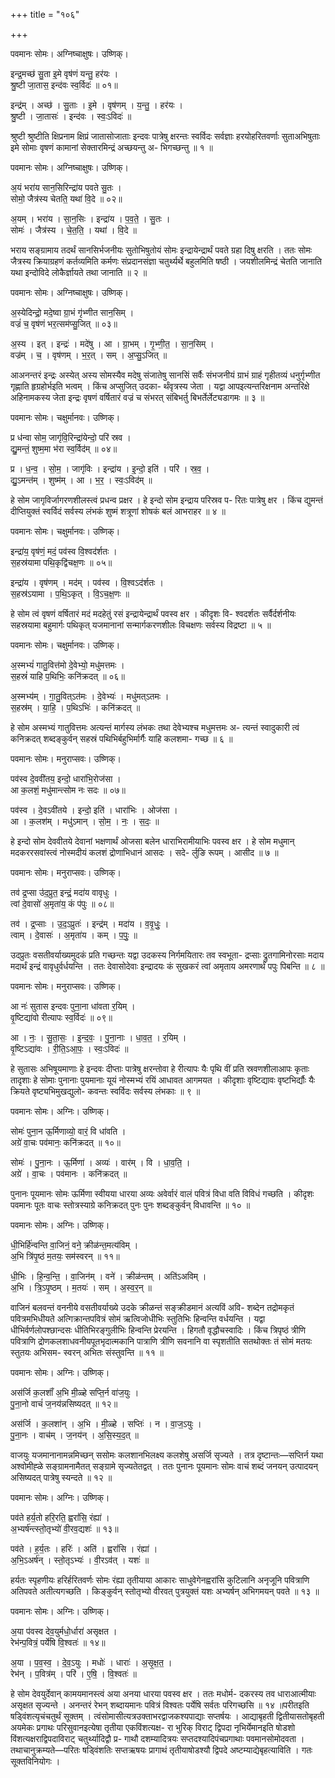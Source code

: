 +++
title = "१०६"

+++


पवमानः सोमः। अग्निष्चाक्षुषः। उष्णिक्।

इन्द्र॒मच्छ॑ सु॒ता इ॒मे वृष॑णं यन्तु॒ हर॑यः ।  
श्रु॒ष्टी जा॒तास॒ इन्द॑वः स्व॒र्विदः॑ ॥ ०१॥

इन्द्र॑म् । अच्छ॑ । सु॒ताः । इ॒मे । वृष॑णम् । य॒न्तु॒ । हर॑यः ।  
श्रु॒ष्टी । जा॒तासः॑ । इन्द॑वः । स्वः॒ऽविदः॑ ॥

श्रुष्टी श्रुष्टीति क्षिप्रनाम क्षिप्रं जातासोजाताः इन्दवः पात्रेषु क्षरन्तः स्वर्विदः सर्वज्ञाः हरयोहरितवर्णाः सुताअभिषुताः इमे सोमाः वृषणं कामानां सेक्तारमिन्द्रं अच्छयन्तु अ- भिगच्छन्तु ॥ १ ॥

पवमानः सोमः। अग्निष्चाक्षुषः। उष्णिक्।

अ॒यं भरा॑य सान॒सिरिन्द्रा॑य पवते सु॒तः ।  
सोमो॒ जैत्र॑स्य चेतति॒ यथा॑ वि॒दे ॥ ०२॥

अ॒यम् । भरा॑य । सा॒न॒सिः । इन्द्रा॑य । प॒व॒ते॒ । सु॒तः ।  
सोमः॑ । जैत्र॑स्य । चे॒त॒ति॒ । यथा॑ । वि॒दे ॥

भराय सङ्ग्रामाय तदर्थं सानसिर्भजनीयः सुतोभिषुतोयं सोमः इन्द्रायेन्द्रार्थं पवते ग्रहा दिषु क्षरति । ततः सोमः जैत्रस्य क्रियाग्रहणं कर्तव्यमिति कर्मणः संप्रदानसंज्ञा चतुर्थ्यर्थे बहुलमिति षष्ठी । जयशीलमिन्द्रं चेतति जानाति यथा इन्दोविदे लोकैर्ज्ञायते तथा जानाति ॥ २ ॥

पवमानः सोमः। अग्निष्चाक्षुषः। उष्णिक्।

अ॒स्येदिन्द्रो॒ मदे॒ष्वा ग्रा॒भं गृ॑भ्णीत सान॒सिम् ।  
वज्रं॑ च॒ वृष॑णं भर॒त्सम॑प्सु॒जित् ॥ ०३॥

अ॒स्य । इत् । इन्द्रः॑ । मदे॑षु । आ । ग्रा॒भम् । गृ॒भ्णी॒त॒ । सा॒न॒सिम् ।  
वज्र॑म् । च॒ । वृष॑णम् । भ॒र॒त् । सम् । अ॒प्सु॒ऽजित् ॥

आअनन्तरं इन्द्रः अस्येत् अस्य सोमस्यैव मदेषु संजातेषु सानसिं सर्वैः संभजनीयं ग्राभं ग्राहं गृहीतव्यं धनुर्गृभ्णीत गृह्णाति हृग्रहोर्भइति भत्वम् । किंच अप्सुजित् उदका- र्थंवृत्रस्य जेता । यद्वा आपइत्यन्तरिक्षनाम अन्तरिक्षे अहिनामकस्य जेता इन्द्रः वृषणं वर्षितारं वज्रं च संभरत् संबिभर्तु बिभर्तेर्लेट्यडागमः ॥ ३ ॥

पवमानः सोमः। चक्षुर्मानवः। उष्णिक्।

प्र ध॑न्वा सोम॒ जागृ॑वि॒रिन्द्रा॑येन्दो॒ परि॑ स्रव ।  
द्यु॒मन्तं॒ शुष्म॒मा भ॑रा स्व॒र्विद॑म् ॥ ०४॥

प्र । ध॒न्व॒ । सो॒म॒ । जागृ॑विः । इन्द्रा॑य । इ॒न्दो॒ इति॑ । परि॑ । स्र॒व॒ ।  
द्यु॒ऽमन्त॑म् । शुष्म॑म् । आ । भ॒र॒ । स्वः॒ऽविद॑म् ॥

हे सोम जागृविर्जागरणशीलस्त्वं प्रधन्व प्रक्षर । हे इन्दो सोम इन्द्राय परिस्रव प- रितः पात्रेषु क्षर । किंच द्युमन्तं दीप्तियुक्तं स्वर्विदं सर्वस्य लंभकं शुष्मं शत्रूणां शोषकं बलं आभराहर ॥ ४ ॥

पवमानः सोमः। चक्षुर्मानवः। उष्णिक्।

इन्द्रा॑य॒ वृष॑णं॒ मदं॒ पव॑स्व वि॒श्वद॑र्शतः ।  
स॒हस्र॑यामा पथि॒कृद्वि॑चक्ष॒णः ॥ ०५॥

इन्द्रा॑य । वृष॑णम् । मद॑म् । पव॑स्व । वि॒श्वऽद॑र्शतः ।  
स॒हस्र॑ऽयामा । प॒थि॒ऽकृत् । वि॒ऽच॒क्ष॒णः ॥

हे सोम त्वं वृषणं वर्षितारं मदं मदहेतुं रसं इन्द्रायेन्द्रार्थं पवस्व क्षर । कीदृशः वि- श्वदर्शतः सर्वैर्दर्शनीयः सहस्रयामा बहुमार्गः पथिकृत् यजमानानां सन्मार्गकरणशीलः विचक्षणः सर्वस्य विद्रष्टा ॥ ५ ॥

पवमानः सोमः। चक्षुर्मानवः। उष्णिक्।

अ॒स्मभ्यं॑ गातु॒वित्त॑मो दे॒वेभ्यो॒ मधु॑मत्तमः ।  
स॒हस्रं॑ याहि प॒थिभिः॒ कनि॑क्रदत् ॥ ०६॥

अ॒स्मभ्य॑म् । गा॒तु॒वित्ऽत॑मः । दे॒वेभ्यः॑ । मधु॑मत्ऽतमः ।  
स॒हस्र॑म् । या॒हि॒ । प॒थिऽभिः॑ । कनि॑क्रदत् ॥

हे सोम अस्मभ्यं गातुवित्तमः अत्यन्तं मार्गस्य लंभकः तथा देवेभ्यश्च मधुमत्तमः अ- त्यन्तं स्वादुकारी त्वं कनिक्रदत् शब्दङ्कुर्वन् सहस्रं पथिभिर्बहुभिर्मार्गैः याहि कलशमा- गच्छ ॥ ६ ॥

पवमानः सोमः। मनुराप्सवः। उष्णिक्।

पव॑स्व दे॒ववी॑तय॒ इन्दो॒ धारा॑भि॒रोज॑सा ।  
आ क॒लशं॒ मधु॑मान्त्सोम नः सदः ॥ ०७॥

पव॑स्व । दे॒वऽवी॑तये । इन्दो॒ इति॑ । धारा॑भिः । ओज॑सा ।  
आ । क॒लश॑म् । मधु॑ऽमान् । सो॒म॒ । नः॒ । स॒दः॒ ॥

हे इन्दो सोम देववीतये देवानां भक्षणार्थं ओजसा बलेन धाराभिरामीयाभिः पवस्व क्षर । हे सोम मधुमान् मदकररसवांस्त्वं नोस्मदीयं कलशं द्रोणाभिधानं आसदः । सदे- र्लुङि रूपम् । आसीद ॥ ७ ॥

पवमानः सोमः। मनुराप्सवः। उष्णिक्।

तव॑ द्र॒प्सा उ॑द॒प्रुत॒ इन्द्रं॒ मदा॑य वावृधुः ।  
त्वां दे॒वासो॑ अ॒मृता॑य॒ कं प॑पुः ॥ ०८॥

तव॑ । द्र॒प्साः । उ॒द॒ऽप्रुतः॑ । इन्द्र॑म् । मदा॑य । व॒वृ॒धुः॒ ।  
त्वाम् । दे॒वासः॑ । अ॒मृता॑य । कम् । प॒पुः॒ ॥

उदप्रुतः वसतीवर्याख्यमुदकं प्रति गच्छन्तः यद्वा उदकस्य निर्गमयितारः तव स्वभूता- द्रप्साः द्रुतगामिनोरसाः मदाय मदार्थं इन्द्रं वावृधुर्वर्धयन्ति । ततः देवासोदेवाः इन्द्रादयः कं सुखकरं त्वां अमृताय अमरणार्थं पपुः पिबन्ति ॥ ८ ॥

पवमानः सोमः। मनुराप्सवः। उष्णिक्।

आ नः॑ सुतास इन्दवः पुना॒ना धा॑वता र॒यिम् ।  
वृ॒ष्टिद्या॑वो रीत्यापः स्व॒र्विदः॑ ॥ ०९॥

आ । नः॒ । सु॒ता॒सः॒ । इ॒न्द॒वः॒ । पु॒ना॒नाः । धा॒व॒त॒ । र॒यिम् ।  
वृ॒ष्टिऽद्या॑वः । री॒ति॒ऽआ॒पः॒ । स्वः॒ऽविदः॑ ॥

हे सुतासः अभिषूयमाणाः हे इन्दवः दीप्ताः पात्रेषु क्षरन्तोवा हे रीत्यापः यैः पृथि वीं प्रति स्रवणशीलाआपः कृताः तादृशाः हे सोमाः पुनानाः पुयमानाः यूयं नोस्मभ्यं रयिं आधावत आगमयत । कीदृशाः वृष्टिद्यावः वृष्टभिर्द्यौः यैः क्रियते वृष्ट्यभिमुखद्युलो- कवन्तः स्वर्विदः सर्वस्य लंभकाः ॥ ९ ॥

पवमानः सोमः। अग्निः। उष्णिक्।

सोमः॑ पुना॒न ऊ॒र्मिणाव्यो॒ वारं॒ वि धा॑वति ।  
अग्रे॑ वा॒चः पव॑मानः॒ कनि॑क्रदत् ॥ १०॥

सोमः॑ । पु॒ना॒नः । ऊ॒र्मिणा॑ । अव्यः॑ । वार॑म् । वि । धा॒व॒ति॒ ।  
अग्रे॑ । वा॒चः । पव॑मानः । कनि॑क्रदत् ॥

पुनानः पूयमानः सोमः ऊर्मिणा स्वीयया धारया अव्यः अवेर्वारं वालं पवित्रं विधा वति विविधं गच्छति । कीदृशः पवमानः पूतः वाचः स्तोत्रस्याग्रे कनिक्रदत् पुनः पुनः शब्दङ्कुर्वन् विधावन्ति ॥ १० ॥

पवमानः सोमः। अग्निः। उष्णिक्।

धी॒भिर्हि॑न्वन्ति वा॒जिनं॒ वने॒ क्रीळ॑न्त॒मत्य॑विम् ।  
अ॒भि त्रि॑पृ॒ष्ठं म॒तयः॒ सम॑स्वरन् ॥ ११॥

धी॒भिः । हि॒न्व॒न्ति॒ । वा॒जिन॑म् । वने॑ । क्रीळ॑न्तम् । अति॑ऽअविम् ।  
अ॒भि । त्रि॒ऽपृ॒ष्ठम् । म॒तयः॑ । सम् । अ॒स्व॒र॒न् ॥

वाजिनं बलवन्तं वननीये वसतीवर्याख्ये उदके क्रीळन्तं सङ्क्रीडमानं अत्यविं अवि- शब्देन तद्रोमकृतं पवित्रमभिधीयते अत्गिक्रान्तपवित्रं सोमं ऋत्विजोधीभिः स्तुतिभिः हिन्वन्ति वर्धयन्ति । यद्वा धीभिर्वर्णलोपश्छान्दसः धीतिभिरङ्गुलीभिः हिन्वन्ति प्रेरयन्ति । हिगतौ वृद्धौचस्वादिः । किंच त्रिपृष्ठं त्रीणि पवित्राणि द्रोणकलशाधवनीयपूतभृदात्मकानि पात्राणि त्रीणि सवनानि वा स्पृशतीति सतथोक्तः तं सोमं मतयः स्तुतयः अभिसम- स्वरन् अभितः संस्तुवन्ति ॥ ११ ॥

पवमानः सोमः। अग्निः। उष्णिक्।

अस॑र्जि क॒लशाँ॑ अ॒भि मी॒ळ्हे सप्ति॒र्न वा॑ज॒युः ।  
पु॒ना॒नो वाचं॑ ज॒नय॑न्नसिष्यदत् ॥ १२॥

अस॑र्जि । क॒लशा॑न् । अ॒भि । मी॒ळ्हे । सप्तिः॑ । न । वा॒ज॒ऽयुः ।  
पु॒ना॒नः । वाच॑म् । ज॒नय॑न् । अ॒सि॒स्य॒द॒त् ॥

वाजयुः यजमानानामन्नमिच्छन् ससोमः कलशानभिलक्ष्य कलशेषु असर्जि सृज्यते । तत्र दृष्टान्तः—सप्तिर्न यथा अश्वोमीह्ळे सङ्ग्रामनामैतत् सङ्ग्रामे सृज्यतेतद्वत् । ततः पुनानः पूयमानः सोमः वाचं शब्दं जनयन् उत्पादयन् असिष्यदत् पात्रेषु स्यन्दते ॥ १२ ॥

पवमानः सोमः। अग्निः। उष्णिक्।

पव॑ते हर्य॒तो हरि॒रति॒ ह्वरां॑सि॒ रंह्या॑ ।  
अ॒भ्यर्ष॑न्त्स्तो॒तृभ्यो॑ वी॒रव॒द्यशः॑ ॥ १३॥

पव॑ते । ह॒र्य॒तः । हरिः॑ । अति॑ । ह्वरां॑सि । रंह्या॑ ।  
अ॒भि॒ऽअर्ष॑न् । स्तो॒तृऽभ्यः॑ । वी॒रऽव॑त् । यशः॑ ॥

हर्यतः स्पृहणीयः हरिर्हरितवर्णः सोमः रंह्या तृतीयाया आकारः साधुवेगेनह्वरांसि कुटिलानि अनृजूनि पवित्राणि अतिपवते अतीत्यगच्छति । किङ्कुर्वन् स्तोतृभ्यो वीरवत् पुत्रयुक्तं यशः अभ्यर्षन् अभिगमयन् पवते ॥ १३ ॥

पवमानः सोमः। अग्निः। उष्णिक्।

अ॒या प॑वस्व देव॒युर्मधो॒र्धारा॑ असृक्षत ।  
रेभ॑न्प॒वित्रं॒ पर्ये॑षि वि॒श्वतः॑ ॥ १४॥

अ॒या । प॒व॒स्व॒ । दे॒व॒ऽयुः । मधोः॑ । धाराः॑ । अ॒सृ॒क्ष॒त॒ ।  
रेभ॑न् । प॒वित्र॑म् । परि॑ । ए॒षि॒ । वि॒श्वतः॑ ॥

हे सोम देवयुर्देवान् कामयमानस्त्वं अया अनया धारया पवस्व क्षर । ततः मधोर्म- दकरस्य तव धाराआत्मीयाः असृक्षत सृज्यन्ते । अनन्तरं रेभन् शब्दायमानः पवित्रं विश्वतः पर्येषि सर्वतः परिगच्छसि ॥ १४ ॥परीतइति षड्विंशत्यृचंचतुर्थं सूक्तम् । त्वंसोमासीत्यत्रउक्ताभरद्वाजकश्यपाद्याः सप्तर्षयः । आद्याबृहती द्वितीयासतोबृहती अयमेकः प्रगाथः परिसुवानइत्येषा तृतीया एकविंशत्यक्ष- रा भुरिक् विराट् द्विपदा नृभिर्येमानइति षोडशो विंशत्यक्षराद्विपदाविराट् चतुर्थ्यादिद्वौ प्र- गाथौ दशम्यादित्रयः सप्तदश्यादिपंचप्रगाथाः पवमानसोमोदवता । तथाचानुक्रम्यते—परितः षड्विंशतिः सप्तऋषयः प्रागाथं तृतीयाषोडश्यौ द्विपदे अष्टम्याद्येबृहत्याविति । गतः सूक्तविनियोगः ।